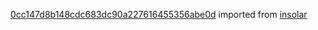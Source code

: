 [0cc147d8b148cdc683dc90a227616455356abe0d](https://github.com/insolar/insolar/commit/0cc147d8b148cdc683dc90a227616455356abe0d) imported from [insolar](https://github.com/insolar/insolar)
